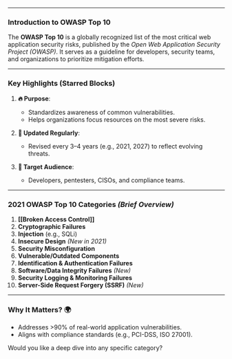 


---

### **Introduction to OWASP Top 10**  
The **OWASP Top 10** is a globally recognized list of the most critical web application security risks, published by the *Open Web Application Security Project (OWASP)*. It serves as a guideline for developers, security teams, and organizations to prioritize mitigation efforts.

---

### **Key Highlights (Starred Blocks)**  
1. **🔥 Purpose**:  
   - Standardizes awareness of common vulnerabilities.  
   - Helps organizations focus resources on the most severe risks.  

2. **📌 Updated Regularly**:  
   - Revised every 3–4 years (e.g., 2021, 2027) to reflect evolving threats.  

3. **🎯 Target Audience**:  
   - Developers, pentesters, CISOs, and compliance teams.  

---

### **2021 OWASP Top 10 Categories** *(Brief Overview)*  
1. **[[Broken Access Control]]**  
2. **Cryptographic Failures**  
3. **Injection** (e.g., SQLi)  
4. **Insecure Design** *(New in 2021)*  
5. **Security Misconfiguration**  
6. **Vulnerable/Outdated Components**  
7. **Identification & Authentication Failures**  
8. **Software/Data Integrity Failures** *(New)*  
9. **Security Logging & Monitoring Failures**  
10. **Server-Side Request Forgery (SSRF)** *(New)*  

---

### **Why It Matters?** 🌍  
- Addresses >90% of real-world application vulnerabilities.  
- Aligns with compliance standards (e.g., PCI-DSS, ISO 27001).  

Would you like a deep dive into any specific category?
